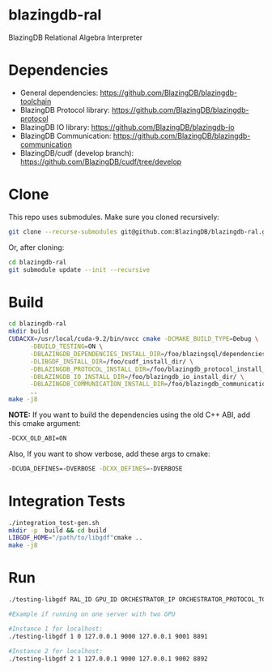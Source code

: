 # blazingdb-ral
BlazingDB Relational Algebra Interpreter

# Dependencies
- General dependencies: https://github.com/BlazingDB/blazingdb-toolchain
- BlazingDB Protocol library: https://github.com/BlazingDB/blazingdb-protocol
- BlazingDB IO library: https://github.com/BlazingDB/blazingdb-io
- BlazingDB Communication: https://github.com/BlazingDB/blazingdb-communication
- BlazingDB/cudf (develop branch): https://github.com/BlazingDB/cudf/tree/develop

# Clone
This repo uses submodules. Make sure you cloned recursively:

```bash
git clone --recurse-submodules git@github.com:BlazingDB/blazingdb-ral.git
```

Or, after cloning:

```bash
cd blazingdb-ral
git submodule update --init --recursive
```

# Build

```bash
cd blazingdb-ral
mkdir build
CUDACXX=/usr/local/cuda-9.2/bin/nvcc cmake -DCMAKE_BUILD_TYPE=Debug \
      -DBUILD_TESTING=ON \
      -DBLAZINGDB_DEPENDENCIES_INSTALL_DIR=/foo/blazingsql/dependencies/ \
      -DLIBGDF_INSTALL_DIR=/foo/cudf_install_dir/ \
      -DBLAZINGDB_PROTOCOL_INSTALL_DIR=/foo/blazingdb_protocol_install_dir/ \
      -DBLAZINGDB_IO_INSTALL_DIR=/foo/blazingdb_io_install_dir/ \
      -DBLAZINGDB_COMMUNICATION_INSTALL_DIR=/foo/blazingdb_communication_install_dir/ \
      ..
make -j8
```

**NOTE:**
If you want to build the dependencies using the old C++ ABI, add this cmake argument:

```bash
-DCXX_OLD_ABI=ON
```

Also, If you want to show verbose, add these args to cmake:

```bash
-DCUDA_DEFINES=-DVERBOSE -DCXX_DEFINES=-DVERBOSE
```

# Integration Tests

```bash
./integration_test-gen.sh
mkdir -p  build && cd build
LIBGDF_HOME="/path/to/libgdf"cmake ..
make -j8
```

# Run

```bash
./testing-libgdf RAL_ID GPU_ID ORCHESTRATOR_IP ORCHESTRATOR_PROTOCOL_TCP_PORT ORCHESTRATOR_COMMUNICATION_TCP_PORT RAL_IP RAL_PROTOCOL_TCP_PORT RAL_COMMUNICATION_TCP_PORT

#Example if running on one server with two GPU

#Instance 1 for localhost:
./testing-libgdf 1 0 127.0.0.1 9000 127.0.0.1 9001 8891

#Instance 2 for localhost:
./testing-libgdf 2 1 127.0.0.1 9000 127.0.0.1 9002 8892

```

